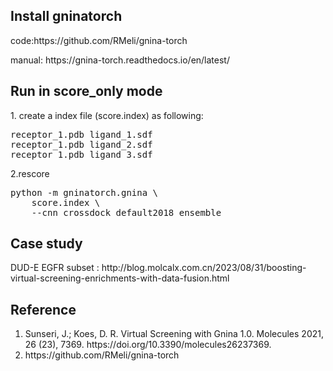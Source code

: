 <h2>Install gninatorch</h2>
<p>code:https://github.com/RMeli/gnina-torch</p>
<p>manual: https://gnina-torch.readthedocs.io/en/latest/ </p>
<h2>Run in score_only mode</h2>
<p>1. create a index file (score.index) as following:</p>
<pre line="1">
receptor_1.pdb ligand_1.sdf
receptor_1.pdb ligand_2.sdf
receptor_1.pdb ligand_3.sdf
</pre>
<p>2.rescore</p>
<pre line="1">
python -m gninatorch.gnina \
    score.index \
    --cnn crossdock_default2018_ensemble
</pre>
<h2>Case study</h2>
<p>DUD-E EGFR subset : http://blog.molcalx.com.cn/2023/08/31/boosting-virtual-screening-enrichments-with-data-fusion.html</p>
<h2>Reference</h2>
<ol>
   <li>Sunseri, J.; Koes, D. R. Virtual Screening with Gnina 1.0. Molecules 2021, 26 (23), 7369. https://doi.org/10.3390/molecules26237369.</li>
   <li>https://github.com/RMeli/gnina-torch</li>
</ol>
